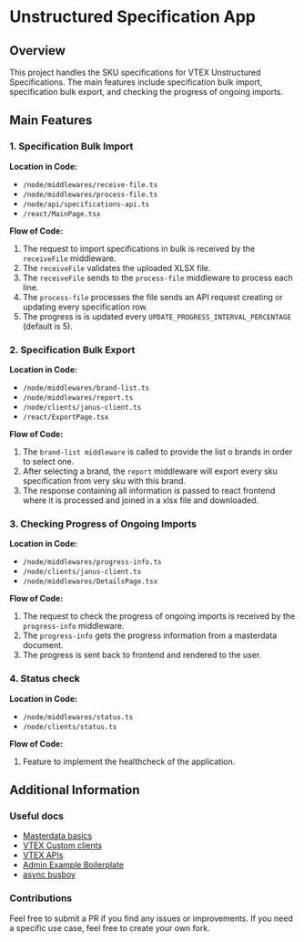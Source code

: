 # Unstructured Specification App

## Overview

This project handles the SKU specifications for VTEX Unstructured Specifications. The main features include specification bulk import, specification bulk export, and checking the progress of ongoing imports.

## Main Features

### 1. Specification Bulk Import

**Location in Code:**

- `/node/middlewares/receive-file.ts`
- `/node/middlewares/process-file.ts`
- `/node/api/specifications-api.ts`
- `/react/MainPage.tsx`

**Flow of Code:**

1. The request to import specifications in bulk is received by the `receiveFile` middleware.
2. The `receiveFile` validates the uploaded XLSX file.
3. The `receiveFile` sends to the `process-file` middleware to process each line.
4. The `process-file` processes the file sends an API request creating or updating every specification row.
5. The progress is is updated every `UPDATE_PROGRESS_INTERVAL_PERCENTAGE` (default is 5).

### 2. Specification Bulk Export

**Location in Code:**

- `/node/middlewares/brand-list.ts`
- `/node/middlewares/report.ts`
- `/node/clients/janus-client.ts`
- `/react/ExportPage.tsx`

**Flow of Code:**

1. The `brand-list middleware` is called to provide the list o brands in order to select one.
2. After selecting a brand, the `report` middleware will export every sku specification from very sku with this brand.
3. The response containing all information is passed to react frontend where it is processed and joined in a xlsx file and downloaded.

### 3. Checking Progress of Ongoing Imports

**Location in Code:**

- `/node/middlewares/progress-info.ts`
- `/node/clients/janus-client.ts`
- `/node/middlewares/DetailsPage.tsx`

**Flow of Code:**

1. The request to check the progress of ongoing imports is received by the `progress-info` middleware.
2. The `progress-info` gets the progress information from a masterdata document.
3. The progress is sent back to frontend and rendered to the user.

### 4. Status check

**Location in Code:**

- `/node/middlewares/status.ts`
- `/node/clients/status.ts`

**Flow of Code:**

1. Feature to implement the healthcheck of the application.

## Additional Information

### Useful docs

- [Masterdata basics](https://developers.vtex.com/docs/guides/master-data-v2-basics)
- [VTEX Custom clients](https://developers.vtex.com/docs/guides/vtex-io-documentation-how-to-create-and-use-clients)
- [VTEX APIs](https://developers.vtex.com/docs/api-reference)
- [Admin Example Boilerplate](https://github.com/vtex-apps/admin-example)
- [async busboy](https://github.com/m4nuC/async-busboy#readme)

### Contributions

Feel free to submit a PR if you find any issues or improvements. If you need a specific use case, feel free to create your own fork.
